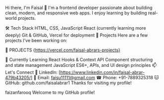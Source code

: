Hi there, I'm Faisal 👋
I'm a frontend developer passionate about building clean, modern, and responsive web apps. I enjoy learning by building real-world projects.

🛠 Tech Stack
HTML, CSS, JavaScript
React (currently learning more deeply)
Git & GitHub, Vercel for deployment
🚀 Projects
Here are a few projects I've been working on:

🔗 PROJECTS
{https://vercel.com/faisal-abrars-projects}

🌱 Currently Learning
React Hooks & Context API
Component structuring and state management
JavaScript ES6+, APIs, and UI design principles
📫 Let's Connect
💼 LinkedIn: [https://www.linkedin.com/in/faisal-abrar-479b43205/]
📧 Email: faisu11111@gmail.com
☎ Phone: ‪+91-7889325318
🐱 GitHub: github.com/faisalabrar1
Thanks for visiting my profile!

faizanfarooq
Welcome to my GitHub profile!
